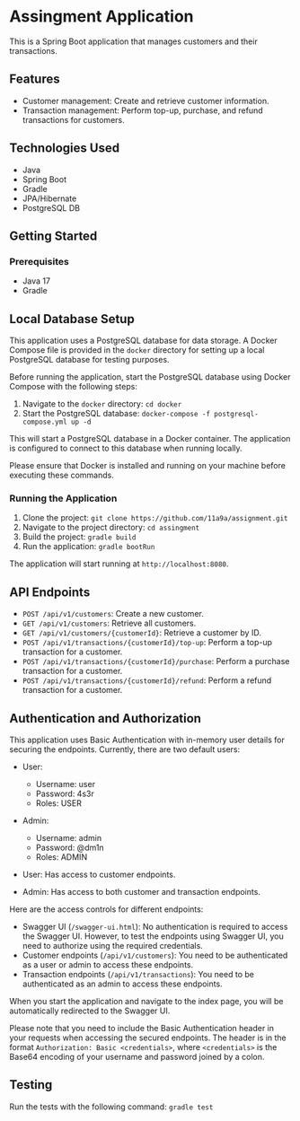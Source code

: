 # Assingment Application

This is a Spring Boot application that manages customers and their transactions.

## Features

- Customer management: Create and retrieve customer information.
- Transaction management: Perform top-up, purchase, and refund transactions for customers.

## Technologies Used

- Java
- Spring Boot
- Gradle
- JPA/Hibernate
- PostgreSQL DB

## Getting Started

### Prerequisites

- Java 17
- Gradle

## Local Database Setup

This application uses a PostgreSQL database for data storage. A Docker Compose file is provided in the `docker` directory for setting up a local PostgreSQL database for testing purposes.

Before running the application, start the PostgreSQL database using Docker Compose with the following steps:

1. Navigate to the `docker` directory: `cd docker`
2. Start the PostgreSQL database: `docker-compose -f postgresql-compose.yml up -d`

This will start a PostgreSQL database in a Docker container. The application is configured to connect to this database when running locally.

Please ensure that Docker is installed and running on your machine before executing these commands.

### Running the Application

1. Clone the project: `git clone https://github.com/11a9a/assignment.git`
2. Navigate to the project directory: `cd assingment`
3. Build the project: `gradle build`
4. Run the application: `gradle bootRun`

The application will start running at `http://localhost:8080`.

## API Endpoints

- `POST /api/v1/customers`: Create a new customer.
- `GET /api/v1/customers`: Retrieve all customers.
- `GET /api/v1/customers/{customerId}`: Retrieve a customer by ID.
- `POST /api/v1/transactions/{customerId}/top-up`: Perform a top-up transaction for a customer.
- `POST /api/v1/transactions/{customerId}/purchase`: Perform a purchase transaction for a customer.
- `POST /api/v1/transactions/{customerId}/refund`: Perform a refund transaction for a customer.

## Authentication and Authorization

This application uses Basic Authentication with in-memory user details for securing the endpoints. Currently, there are two default users:

- User:
    - Username: user
    - Password: 4s3r
    - Roles: USER
- Admin:
    - Username: admin
    - Password: @dm1n
    - Roles: ADMIN

- User: Has access to customer endpoints.
- Admin: Has access to both customer and transaction endpoints.

Here are the access controls for different endpoints:

- Swagger UI (`/swagger-ui.html`): No authentication is required to access the Swagger UI. However, to test the endpoints using Swagger UI, you need to authorize using the required credentials.
- Customer endpoints (`/api/v1/customers`): You need to be authenticated as a user or admin to access these endpoints.
- Transaction endpoints (`/api/v1/transactions`): You need to be authenticated as an admin to access these endpoints.

When you start the application and navigate to the index page, you will be automatically redirected to the Swagger UI.

Please note that you need to include the Basic Authentication header in your requests when accessing the secured endpoints. The header is in the format `Authorization: Basic <credentials>`, where `<credentials>` is the Base64 encoding of your username and password joined by a colon.

## Testing

Run the tests with the following command: `gradle test`